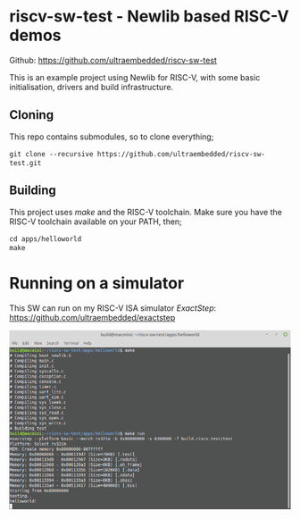 # riscv-sw-test - Newlib based RISC-V demos

Github: https://github.com/ultraembedded/riscv-sw-test

This is an example project using Newlib for RISC-V, with some basic initialisation, drivers and build infrastructure.

## Cloning
This repo contains submodules, so to clone everything;
```
git clone --recursive https://github.com/ultraembedded/riscv-sw-test.git
```

## Building

This project uses *make* and the RISC-V toolchain.
Make sure you have the RISC-V toolchain available on your PATH, then;

```
cd apps/helloworld
make
```

# Running on a simulator
This SW can run on my RISC-V ISA simulator *ExactStep*: https://github.com/ultraembedded/exactstep

![](docs/demo.png)

